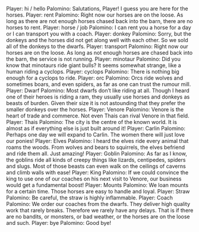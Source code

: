 Player: hi / hello
Palomino: Salutations, Player! I guess you are here for the horses.
Player: rent
Palomino: Right now our horses are on the loose. As long as there are not enough horses chased back into the barn, there are no horses to rent.
Player: horse / job
Palomino: I can rent you a horse for a day or I can transport you with a coach.
Player: donkey
Palomino: Sorry, but the donkeys and the horses did not get along well with each other. So we sold all of the donkeys to the dwarfs.
Player: transport
Palomino: Right now our horses are on the loose. As long as not enough horses are chased back into the barn, the service is not running.
Player: minotaur
Palomino: Did you know that minotaurs ride giant bulls? It seems somewhat strange, like a human riding a cyclops.
Player: cyclops
Palomino: There is nothing big enough for a cyclops to ride.
Player: orc
Palomino: Orcs ride wolves and sometimes boars, and even spiders, as far as one can trust the rumour mill.
Player: Dwarf
Palomino: Most dwarfs don’t like riding at all. Though I heard one of their heroes is riding a ram, they usually use horses and donkeys as beasts of burden. Given their size it is not astounding that they prefer the smaller donkeys over the horses.
Player: Venore
Palomino: Venore is the heart of trade and commerce. Not even Thais can rival Venore in that field.
Player: Thais
Palomino: The city is the centre of the known world. It is almost as if everything else is just built around it!
Player: Carlin
Palomino: Perhaps one day we will expand to Carlin. The women there will just love our ponies!
Player: Elves
Palomino: I heard the elves ride every animal that roams the woods. From wolves and bears to squirrels, the elves befriend and ride them all. Just amazing!
Player: Goblin
Palomino: As far as I know, the goblins ride all kinds of creepy things like lizards, centipedes, spiders and slugs. Most of those beasts can even walk on the ceilings of caverns and climb walls with ease!
Player: King
Palomino: If we could convince the king to use one of our coaches on his next visit to Venore, our business would get a fundamental boost!
Player: Mounts
Palomino: We loan mounts for a certain time. Those horses are easy to handle and loyal.
Player: Straw
Palomino: Be careful, the straw is highly inflammable.
Player: Coach
Palomino: We order our coaches from the dwarfs. They deliver high quality work that rarely breaks. Therefore we rarely have any delays. That is if there are no bandits, or monsters, or bad weather, or the horses are on the loose and such.
Player: bye
Palomino: Good bye!